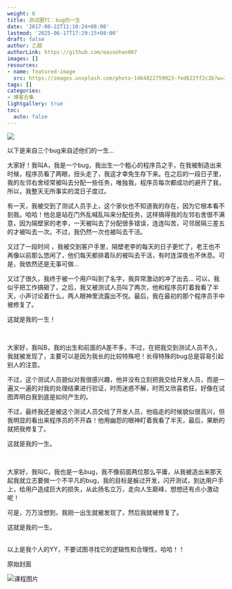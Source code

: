 ```yaml
---
weight: 0
title: 测试圈TC：bug的一生
date: '2017-08-22T11:10:24+08:00'
lastmod: '2025-06-17T17:29:15+08:00'
draft: false
author: 乙醇
authorLink: https://github.com/easonhan007
images: []
resources:
- name: featured-image
  src: https://images.unsplash.com/photo-1464822759023-fed622ff2c3b?w=300
tags: []
categories:
- 博客合集
lightgallery: true
toc:
  auto: false
---
```




![](http://img.testclass.net/find_bug.png)

以下是来自三个bug来自述他们的一生...


大家好！我叫A，我是一个bug，我出生一个粗心的程序员之手，在我被制造出来时候，程序员看了两眼，扭头走了，我这才幸免生存下来。在之后的一段日子里，我的左邻右舍经常被叫去分配一些任务，唯独我，程序员每次都成功的避开了我，所以，我整天无所事实的混日子度过。

有一天，我被交到了测试人员手上，这个家伙也不知道我的存在，因为它根本看不到我。哈哈！他总是站在门外乱喊乱叫来分配任务，这样搞得我的左邻右舍很不满意，因为隔壁家的老李，一天被叫去了分配很多错误，连连叫苦，可邻居隔三差五的才被叫去一次。不过，我仍然一次也被叫去干活。

又过了一段时间 ，我被交到客户手里，隔壁老李的每天的日子更忙了，老王也不再像以前那么悠闲了，他们每天都排着队的被叫去干活，有时连深夜也不休息。可是，我依然还是无事可做...

又过了很久，我终于被一个用户叫到了名字，我异常激动的冲了出去… 可以，我似乎把工作搞砸了，之后，我又被测试人员叫了两次，他和程序员盯着我看了半天，小声讨论着什么，两人眼神里流露出不悦。最后，我在最初的那个程序员手中被修复了。

这就是我的一生！

<br>


大家好，我叫B，我的出生和前面的A差不多，不过，在把我交到测试人员不久，我就被发现了，主要可以是因为我长的比较特殊吧！长得特殊的bug总是容易引起别人的注意。

不过，这个测试人员貌似对我很感兴趣，他并没有立刻把我交给开发人员，而是一遍又一遍的对我的处理结果进行验证，时而迷惑不解，时而又欣喜若狂，好像在试图弄明白我到底是如何产生的。

不过，最终我还是被这个测试人员交给了开发人员，他临走的时候貌似很高兴，但我明显的看出来程序员的不开森！他用幽怨的眼神盯着我看了半天，最后，果断的就把我修复了。

这就是我的一生。

<br>

大家好，我叫C，我也是一名bug，我不像前面两位那么平庸，从我被造出来那天起我就立志要做一个不平凡的bug，我的目标是躲过开发，闪开测试，到达用户手上，给用户造成巨大的损失，从此扬名立万，走向人生巅峰，想想还有点小激动呢！

可是，万万没想到，我刚一出生就被发现了，然后我就被修复了。

这就是我的一生。


<br>
以上是我个人的YY，不要试图寻找它的逻辑性和合理性，哈哈！！




原始封面

![课程图片](https://images.unsplash.com/photo-1464822759023-fed622ff2c3b?w=300)

